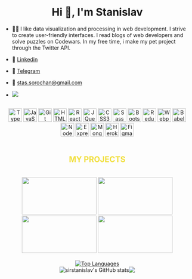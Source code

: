 <h1 align="center">Hi 👋, I'm Stanislav</h1>

- 🧑‍💻 I like data visualization and processing in web development. I strive to create user-friendly interfaces. I read blogs of web developers and solve puzzles on Codewars. In my free time, i make my pet project through the Twitter API.

- 📝 <a href="https://www.linkedin.com/in/ctacleo/" target="_blank">Linkedin</a>
- 📱 <a href="https://t.me/ctacleo" target="_blank">Telegram</a>
- 📧 stas.sorochan@gmail.com
- <a href="https://www.codewars.com/users/sirstanislav" target="_blank"><img src="https://www.codewars.com/users/sirstanislav/badges/micro"></a>

<!-- </br>
<div align="center">
  <img src="https://img.shields.io/badge/JavaScript-323330?style=for-the-badge&logo=javascript&logoColor=F7DF1E" />
  <img src="https://img.shields.io/badge/HTML5-E34F26?style=for-the-badge&logo=html5&logoColor=white" />
  <img src="https://img.shields.io/badge/CSS3-1572B6?style=for-the-badge&logo=css3&logoColor=white" />
  <img src="https://img.shields.io/badge/React-20232A?style=for-the-badge&logo=react&logoColor=61DAFB" />
  <img src="https://img.shields.io/badge/MongoDB-4EA94B?style=for-the-badge&logo=mongodb&logoColor=white" />
  <img src="https://img.shields.io/badge/Node.js-339933?style=for-the-badge&logo=nodedotjs&logoColor=white" />
  <img src="https://img.shields.io/badge/figma-%23F24E1E.svg?style=for-the-badge&logo=figma&logoColor=white" />
  <img src="https://img.shields.io/badge/git-%23F05033.svg?style=for-the-badge&logo=git&logoColor=white" />
  <img src="https://img.shields.io/badge/Bootstrap-9a00ff.svg?style=for-the-badge&logo=bootstrap&logoColor=white" />
  <img src="https://img.shields.io/badge/jQuery-1572B6.svg?style=for-the-badge&logo=jQuery&logoColor=white" />
  <img src="https://img.shields.io/badge/TypeScript-007ACC?style=for-the-badge&logo=typescript&logoColor=white" />
  <img src="https://img.shields.io/badge/Vue.js-35495E?style=for-the-badge&logo=vuedotjs&logoColor=4FC08D" />
  <img src="https://img.shields.io/badge/Angular-DD0031?style=for-the-badge&logo=angular&logoColor=white" />
</div>
<br> -->

</br>
<div align="center">
<a href="https://www.typescriptlang.org/" target="_blank" rel="noreferrer"><img src="https://raw.githubusercontent.com/danielcranney/readme-generator/main/public/icons/skills/typescript-colored.svg" width="36" height="36" alt="TypeScript" /></a>
<a href="https://developer.mozilla.org/en-US/docs/Web/JavaScript" target="_blank" rel="noreferrer"><img src="https://raw.githubusercontent.com/danielcranney/readme-generator/main/public/icons/skills/javascript-colored.svg" width="36" height="36" alt="JavaScript" /></a>
<a href="https://git-scm.com/" target="_blank" rel="noreferrer"><img src="https://raw.githubusercontent.com/danielcranney/readme-generator/main/public/icons/skills/git-colored.svg" width="36" height="36" alt="Git" /></a>
<a href="https://developer.mozilla.org/en-US/docs/Glossary/HTML5" target="_blank" rel="noreferrer"><img src="https://raw.githubusercontent.com/danielcranney/readme-generator/main/public/icons/skills/html5-colored.svg" width="36" height="36" alt="HTML5" /></a>
<a href="https://reactjs.org/" target="_blank" rel="noreferrer"><img src="https://raw.githubusercontent.com/danielcranney/readme-generator/main/public/icons/skills/react-colored.svg" width="36" height="36" alt="React" /></a>
<a href="https://jquery.com/" target="_blank" rel="noreferrer"><img src="https://raw.githubusercontent.com/danielcranney/readme-generator/main/public/icons/skills/jquery-colored.svg" width="36" height="36" alt="JQuery" /></a>
<a href="https://www.w3.org/TR/CSS/#css" target="_blank" rel="noreferrer"><img src="https://raw.githubusercontent.com/danielcranney/readme-generator/main/public/icons/skills/css3-colored.svg" width="36" height="36" alt="CSS3" /></a>
<a href="https://sass-lang.com/" target="_blank" rel="noreferrer"><img src="https://raw.githubusercontent.com/danielcranney/readme-generator/main/public/icons/skills/sass-colored.svg" width="36" height="36" alt="Sass" /></a>
<a href="https://getbootstrap.com/" target="_blank" rel="noreferrer"><img src="https://raw.githubusercontent.com/danielcranney/readme-generator/main/public/icons/skills/bootstrap-colored.svg" width="36" height="36" alt="Bootstrap" /></a>
<a href="https://redux.js.org/" target="_blank" rel="noreferrer"><img src="https://raw.githubusercontent.com/danielcranney/readme-generator/main/public/icons/skills/redux-colored.svg" width="36" height="36" alt="Redux" /></a>
<a href="https://webpack.js.org/" target="_blank" rel="noreferrer"><img src="https://raw.githubusercontent.com/danielcranney/readme-generator/main/public/icons/skills/webpack-colored.svg" width="36" height="36" alt="Webpack" /></a>
<a href="https://babeljs.io/" target="_blank" rel="noreferrer"><img src="https://raw.githubusercontent.com/danielcranney/readme-generator/main/public/icons/skills/babel-colored-dark.svg" width="36" height="36" alt="Babel" /></a>
<a href="https://nodejs.org/en/" target="_blank" rel="noreferrer"><img src="https://raw.githubusercontent.com/danielcranney/readme-generator/main/public/icons/skills/nodejs-colored.svg" width="36" height="36" alt="NodeJS" /></a>
<a href="https://expressjs.com/" target="_blank" rel="noreferrer"><img src="https://raw.githubusercontent.com/danielcranney/readme-generator/main/public/icons/skills/express-colored-dark.svg" width="36" height="36" alt="Express" /></a>
<a href="https://www.mongodb.com/" target="_blank" rel="noreferrer"><img src="https://raw.githubusercontent.com/danielcranney/readme-generator/main/public/icons/skills/mongodb-colored.svg" width="36" height="36" alt="MongoDB" /></a>
<a href="https://www.heroku.com/" target="_blank" rel="noreferrer"><img src="https://raw.githubusercontent.com/danielcranney/readme-generator/main/public/icons/skills/heroku-colored.svg" width="36" height="36" alt="Heroku" /></a>
<a href="https://www.figma.com/" target="_blank" rel="noreferrer"><img src="https://raw.githubusercontent.com/danielcranney/readme-generator/main/public/icons/skills/figma-colored.svg" width="36" height="36" alt="Figma" /></a>
</div>

</br>
<h2 align="center" style="color:#f1df3d; font-weight: bold">MY PROJECTS</h2>
<br>

<div align="center">
<a href="https://github.com/sirstanislav/movies-explorer-api" target="_blank"><img width="200" height="100" src="https://github.com/sirstanislav/movies-explorer-frontend/raw/main/src/images/Screenshot%202022-09-09%20at%2022.51.59.png?raw=true"></a>
<a href="https://sirstanislav.github.io/russian-travel/" target="_blank"><img width="200" height="100" src="https://raw.githubusercontent.com/sirstanislav/russian-travel/main/images/Preview.png"></a>
<a href="https://sirstanislav.github.io/how-to-learn/" target="_blank"><img width="200" height="100" src="https://github.com/sirstanislav/HowToLearn/blob/main/images/Gif.gif?raw=true"></a>
<a href="https://sirstanislav.github.io/mesto/" target="_blank"><img width="200" height="100" src="https://github.com/sirstanislav/mesto/blob/main/src/images/preview.png?raw=true"></a>
</div>
<br>

<div align="center">
<a href="https://github.com/sirstanislav"><img src="https://github-readme-stats.vercel.app/api/top-langs/?username=sirstanislav&langs_count=5&title_color=facc15&text_color=3382ed&icon_color=facc15&bg_color=ffffff&hide_border=true&locale=en&custom_title=Top%20%Languages&layout=compact" alt="Top Languages" /></a>
</div>

<div align="center" style="display: flex; justify-content: center; align-items: center;">
<img src="https://github-readme-stats.vercel.app/api?username=sirstanislav&show_icons=true&hide=&count_private=true&title_color=facc15&text_color=3382ed&icon_color=facc15&bg_color=ffffff&hide_border=true&show_icons=true" alt="sirstanislav's GitHub stats" />
<img src="https://github-readme-streak-stats.herokuapp.com/user=sirstanislav&stroke=3382ed&background=ffffff&ring=facc15&fire=facc15&currStreakNum=3382ed&currStreakLabel=facc15&sideNums=3382ed&sideLabels=3382ed&dates=3382ed&hide_border=true" />
</div>
